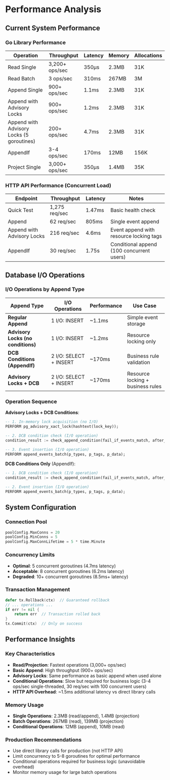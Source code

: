 # Performance Analysis

## Current System Performance

### Go Library Performance
| Operation | Throughput | Latency | Memory | Allocations |
|-----------|------------|---------|---------|-------------|
| Read Single | 3,200+ ops/sec | 350μs | 2.3MB | 31K |
| Read Batch | 3 ops/sec | 310ms | 267MB | 3M |
| Append Single | 900+ ops/sec | 1.1ms | 2.3MB | 31K |
| Append with Advisory Locks | 900+ ops/sec | 1.2ms | 2.3MB | 31K |
| Append with Advisory Locks (5 goroutines) | 200+ ops/sec | 4.7ms | 2.3MB | 31K |
| AppendIf | 3-4 ops/sec | 170ms | 12MB | 156K |
| Project Single | 3,000+ ops/sec | 350μs | 1.4MB | 35K |

### HTTP API Performance (Concurrent Load)
| Endpoint | Throughput | Latency | Notes |
|----------|------------|---------|-------|
| Quick Test | 1,275 req/sec | 1.47ms | Basic health check |
| Append | 62 req/sec | 805ms | Single event append |
| Append with Advisory Locks | 216 req/sec | 4.6ms | Event append with resource locking tags |
| AppendIf | 30 req/sec | 1.75s | Conditional append (100 concurrent users) |

## Database I/O Operations

### I/O Operations by Append Type

| Append Type | I/O Operations | Performance | Use Case |
|-------------|----------------|-------------|----------|
| **Regular Append** | 1 I/O: INSERT | ~1.1ms | Simple event storage |
| **Advisory Locks (no conditions)** | 1 I/O: INSERT | ~1.2ms | Resource locking only |
| **DCB Conditions (AppendIf)** | 2 I/O: SELECT + INSERT | ~170ms | Business rule validation |
| **Advisory Locks + DCB** | 2 I/O: SELECT + INSERT | ~170ms | Resource locking + business rules |

### Operation Sequence

**Advisory Locks + DCB Conditions**:
```sql
-- 1. In-memory lock acquisition (no I/O)
PERFORM pg_advisory_xact_lock(hashtext(lock_key));

-- 2. DCB condition check (I/O operation)
condition_result := check_append_condition(fail_if_events_match, after_cursor);

-- 3. Event insertion (I/O operation)
PERFORM append_events_batch(p_types, p_tags, p_data);
```

**DCB Conditions Only** (AppendIf):
```sql
-- 1. DCB condition check (I/O operation)
condition_result := check_append_condition(fail_if_events_match, after_cursor);

-- 2. Event insertion (I/O operation)
PERFORM append_events_batch(p_types, p_tags, p_data);
```

## System Configuration

### Connection Pool
```go
poolConfig.MaxConns = 20
poolConfig.MinConns = 5
poolConfig.MaxConnLifetime = 5 * time.Minute
```

### Concurrency Limits
- **Optimal**: 5 concurrent goroutines (4.7ms latency)
- **Acceptable**: 8 concurrent goroutines (6.2ms latency)  
- **Degraded**: 10+ concurrent goroutines (8.5ms+ latency)

### Transaction Management
```go
defer tx.Rollback(ctx)  // Guaranteed rollback
// ... operations ...
if err != nil {
    return err  // Transaction rolled back
}
tx.Commit(ctx)  // Only on success
```

## Performance Insights

### Key Characteristics
- **Read/Projection**: Fastest operations (3,000+ ops/sec)
- **Basic Append**: High throughput (900+ ops/sec)
- **Advisory Locks**: Same performance as basic append when used alone
- **Conditional Operations**: Slow but required for business logic (3-4 ops/sec single-threaded, 30 req/sec with 100 concurrent users)
- **HTTP API Overhead**: ~1.5ms additional latency vs direct library calls

### Memory Usage
- **Single Operations**: 2.3MB (read/append), 1.4MB (projection)
- **Batch Operations**: 267MB (read), 139MB (projection)
- **Conditional Operations**: 12MB (append), 10MB (read)

### Production Recommendations
- Use direct library calls for production (not HTTP API)
- Limit concurrency to 5-8 goroutines for optimal performance
- Conditional operations required for business logic (unavoidable overhead)
- Monitor memory usage for large batch operations
